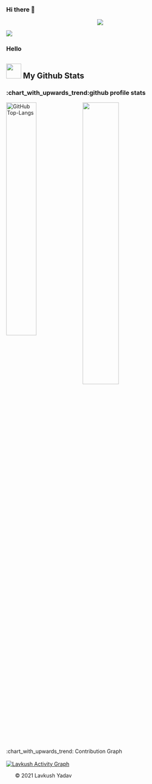 ### Hi there 👋

<p align="center">
<img src="https://github.com/lavkush5776/lavkush5776/blob/master/Content/Banner.gif">
</p>    

<a id="raw-url" href="https://cutt.ly/8nNFahf"><img src="https://img.shields.io/badge/DOWNLOAD-RESUME-black.svg?logo=docusign&logoColor=yellow&style=for-the-badge"/></a>

<h3>Hello</h3>

<h2 align="left"><img src="https://cdn.icon-icons.com/icons2/632/PNG/128/graph-9_icon-icons.com_58019.png" width="40px"> My Github Stats</h2>
<h3>:chart_with_upwards_trend:github profile stats</h3>
<p align="left">
  <img src="https://github-readme-stats.vercel.app/api/top-langs/?username=lavkush5776&layout=compact&theme=chartreuse-dark&langs_count=6" alt="GitHub Top-Langs" align="left" width="40%" />
  <img width="44%" src="https://github-readme-stats.vercel.app/api?username=lavkush5776&show_icons=true&theme=dark"/>
    </p>

 

<summary>:chart_with_upwards_trend: Contribution Graph </summary>
   <br/>
   <a href="https://github.com/ashutosh00710/github-readme-activity-graph"><img alt="Lavkush Activity Graph" src="https://activity-graph.herokuapp.com/graph?username=lavkush5776&theme=react-dark" /></a>


<ol><p>&copy; 2021 Lavkush Yadav</p></ol>

